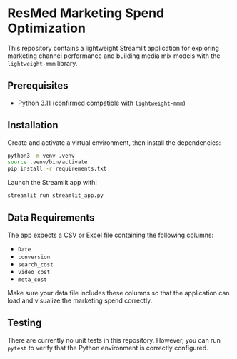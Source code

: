 

# ResMed Marketing Spend Optimization

This repository contains a lightweight Streamlit application for exploring marketing channel performance and building media mix models with the `lightweight-mmm` library.

## Prerequisites

- Python 3.11 (confirmed compatible with `lightweight-mmm`)

## Installation

Create and activate a virtual environment, then install the dependencies:

```bash
python3 -m venv .venv
source .venv/bin/activate
pip install -r requirements.txt
```

Launch the Streamlit app with:

```bash
streamlit run streamlit_app.py
```

## Data Requirements

The app expects a CSV or Excel file containing the following columns:

- `Date`
- `conversion`
- `search_cost`
- `video_cost`
- `meta_cost`

Make sure your data file includes these columns so that the application can load and visualize the marketing spend correctly.

## Testing

There are currently no unit tests in this repository. However, you can run `pytest` to verify that the Python environment is correctly configured.
